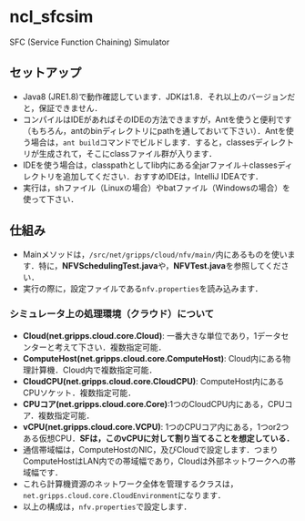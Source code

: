 # ncl_sfcsim
SFC (Service Function Chaining) Simulator
## セットアップ
- Java8 (JRE1.8)で動作確認しています．JDKは1.8．それ以上のバージョンだと，保証できません．
- コンパイルはIDEがあればそのIDEの方法できますが，Antを使うと便利です（もちろん，antのbinディレクトリにpathを通しておいて下さい）．Antを使う場合は，`ant build`コマンドでビルドします．すると，classesディレクトリが生成されて，そこにclassファイル群が入ります．
- IDEを使う場合は，classpathとしてlib内にある全jarファイル＋classesディレクトリを追加してください．おすすめIDEは，IntelliJ IDEAです．
- 実行は，shファイル（Linuxの場合）やbatファイル（Windowsの場合）を使って下さい．
## 仕組み
- Mainメソッドは，`/src/net/gripps/cloud/nfv/main/`内にあるものを使います．特に，**NFVSchedulingTest.java**や，**NFVTest.java**を参照してください．
- 実行の際に，設定ファイルである`nfv.properties`を読み込みます．
### シミュレータ上の処理環境（クラウド）について
- **Cloud(net.gripps.cloud.core.Cloud)**: 一番大きな単位であり，1データセンターと考えて下さい．複数指定可能．
- **ComputeHost(net.gripps.cloud.core.ComputeHost)**: Cloud内にある物理計算機．Cloud内で複数指定可能．
- **CloudCPU(net.gripps.cloud.core.CloudCPU)**: ComputeHost内にあるCPUソケット．複数指定可能．
- **CPUコア(net.gripps.cloud.core.Core)**:1つのCloudCPU内にある，CPUコア．複数指定可能．
- **vCPU(net.gripps.cloud.core.VCPU)**: 1つのCPUコア内にある，1つor2つある仮想CPU．**SFは，このvCPUに対して割り当てることを想定している．**
- 通信帯域幅は，ComputeHostのNIC，及びCloudで設定します．つまりComputeHostはLAN内での帯域幅であり，Cloudは外部ネットワークへの帯域幅です．
- これら計算機資源のネットワーク全体を管理するクラスは，`net.gripps.cloud.core.CloudEnvironment`になります．
- 以上の構成は，`nfv.properties`で設定します．
